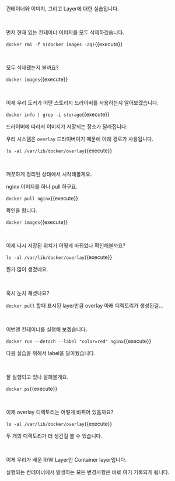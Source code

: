 컨테이너와 이미지, 그리고 Layer에 대한 실습입니다.

​     

먼저 현재 있는 컨테이너 이미지를 모두 삭제하겠습니다.

`docker rmi -f $(docker images -aq)`{{execute}}

​     

모두 삭제됐는지 볼까요?

`docker images`{{execute}}

​     

이제 우리 도커가 어떤 스토리지 드라이버를 사용하는지 알아보겠습니다.

`docker info | grep -i storage`{{execute}}

드라이버에 따라서 이미지가 저장되는 장소가 달라집니다.

우리 시스템은 `overlay` 드라이버이기 때문에 아래 경로가 사용됩니다.

`ls -al /var/lib/docker/overlay`{{execute}}

​     

깨끗하게 정리된 상태에서 시작해볼게요.

nginx 이미지를 하나 pull 하구요.

`docker pull nginx`{{execute}}

확인을 합니다.

`docker images`{{execute}}

​     

이제 다시 저장된 위치가 어떻게 바뀌었나 확인해볼까요?

`ls -al /var/lib/docker/overlay`{{execute}}

뭔가 많이 생겼네요.

​     

혹시 눈치 채셨나요?

`docker pull` 할때 표시된 layer만큼 overlay 아래 디렉토리가 생성된걸...

​     

이번엔 컨테이너를 실행해 보겠습니다.

`docker run --detach --label "color=red" nginx`{{execute}}

다음 실습을 위해서 label을 달아뒀습니다.

​     

잘 실행되고 있나 살펴볼게요.

`docker ps`{{execute}}

​     

이제 overlay 디렉토리는 어떻게 바뀌어 있을까요?

`ls -al /var/lib/docker/overlay`{{execute}}

두 개의 디렉토리가 더 생긴걸 볼 수 있습니다.

​      

이게 우리가 배운 R/W Layer인 Container layer입니다.

실행되는 컨테이너에서 발생하는 모든 변경사항은 바로 여기 기록되게 됩니다.

